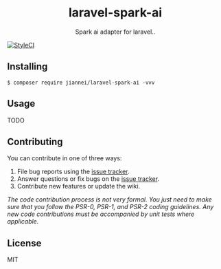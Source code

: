 <h1 align="center"> laravel-spark-ai </h1>

<p align="center"> Spark ai adapter for laravel..</p>

[![StyleCI](https://github.styleci.io/repos/723293905/shield?branch=main&style=flat)](https://github.styleci.io/repos/723293905?branch=main&style=flat)

## Installing

```shell
$ composer require jiannei/laravel-spark-ai -vvv
```

## Usage

TODO

## Contributing

You can contribute in one of three ways:

1. File bug reports using the [issue tracker](https://github.com/jiannei/laravel-spark-ai/issues).
2. Answer questions or fix bugs on the [issue tracker](https://github.com/jiannei/laravel-spark-ai/issues).
3. Contribute new features or update the wiki.

_The code contribution process is not very formal. You just need to make sure that you follow the PSR-0, PSR-1, and PSR-2 coding guidelines. Any new code contributions must be accompanied by unit tests where applicable._

## License

MIT